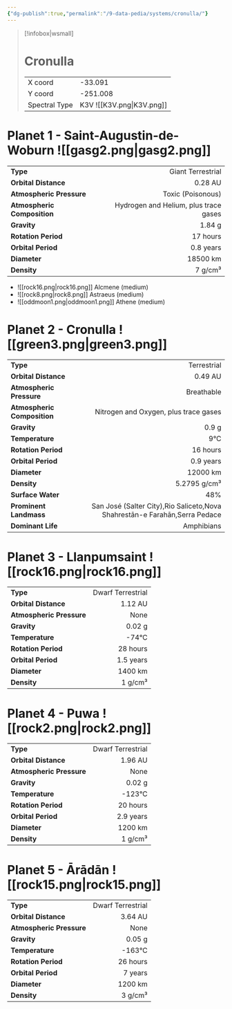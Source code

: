 ```yaml
---
{"dg-publish":true,"permalink":"/9-data-pedia/systems/cronulla/"}
---
```


> [!infobox|wsmall]
> # Cronulla
> | | |
> | - | - |
> | X coord | -33.091 |
> | Y coord| -251.008 |
> | Spectral Type | K3V ![[K3V.png\|K3V.png]] |

# Planet 1 - Saint-Augustin-de-Woburn ![[gasg2.png\|gasg2.png]]
|                             |                           |
| --------------------------- | -------------------------:|
| **Type**                    |             Giant Terrestrial |
| **Orbital Distance**        |   0.28 AU |
| **Atmospheric Pressure**    |       Toxic (Poisonous) |
| **Atmospheric Composition** |      Hydrogen and Helium, plus trace gases |
| **Gravity**                 |        1.84 g |
| **Rotation Period**         |  17 hours |
| **Orbital Period** | 0.8 years |
| **Diameter**                |      18500 km | 
| **Density**                 |    7 g/cm³ |



- ![[rock16.png\|rock16.png]] Alcmene (medium)
- ![[rock8.png\|rock8.png]] Astraeus (medium)
- ![[oddmoon1.png\|oddmoon1.png]] Athene (medium)


# Planet 2 - Cronulla ![[green3.png\|green3.png]]
|                             |                           |
| --------------------------- | -------------------------:|
| **Type**                    |             Terrestrial |
| **Orbital Distance**        |   0.49 AU |
| **Atmospheric Pressure**    |       Breathable |
| **Atmospheric Composition** |      Nitrogen and Oxygen, plus trace gases |
| **Gravity**                 |        0.9 g |
| **Temperature**             |    9°C |
| **Rotation Period**         |  16 hours |
| **Orbital Period** | 0.9 years |
| **Diameter**                |      12000 km | 
| **Density**                 |    5.2795 g/cm³ |
| **Surface Water**           |           48% | 
| **Prominent Landmass**      |         San José (Salter City),Rio Saliceto,Nova Shahrestān-e Farahān,Serra Pedace | 
| **Dominant Life**           |         Amphibians |





# Planet 3 - Llanpumsaint ![[rock16.png\|rock16.png]]
|                             |                           |
| --------------------------- | -------------------------:|
| **Type**                    |             Dwarf Terrestrial |
| **Orbital Distance**        |   1.12 AU |
| **Atmospheric Pressure**    |       None |
| **Gravity**                 |        0.02 g |
| **Temperature**             |    -74°C |
| **Rotation Period**         |  28 hours |
| **Orbital Period** | 1.5 years |
| **Diameter**                |      1400 km | 
| **Density**                 |    1 g/cm³ |





# Planet 4 - Puwa ![[rock2.png\|rock2.png]]
|                             |                           |
| --------------------------- | -------------------------:|
| **Type**                    |             Dwarf Terrestrial |
| **Orbital Distance**        |   1.96 AU |
| **Atmospheric Pressure**    |       None |
| **Gravity**                 |        0.02 g |
| **Temperature**             |    -123°C |
| **Rotation Period**         |  20 hours |
| **Orbital Period** | 2.9 years |
| **Diameter**                |      1200 km | 
| **Density**                 |    1 g/cm³ |





# Planet 5 - Ārādān ![[rock15.png\|rock15.png]]
|                             |                           |
| --------------------------- | -------------------------:|
| **Type**                    |             Dwarf Terrestrial |
| **Orbital Distance**        |   3.64 AU |
| **Atmospheric Pressure**    |       None |
| **Gravity**                 |        0.05 g |
| **Temperature**             |    -163°C |
| **Rotation Period**         |  26 hours |
| **Orbital Period** | 7 years |
| **Diameter**                |      1200 km | 
| **Density**                 |    3 g/cm³ |





